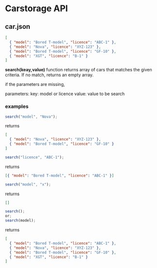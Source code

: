 # Carstorage API

## car.json

```json
[
  { "model": "Bored T-model", "licence": "ABC-1" },
  { "model": "Nova", "licence": "XYZ-123" },
  { "model": "Bored T-model", "licence": "GF-10" },
  { "model": "XGT", "licence": "B-1" }
]
```

**search(keay,value)**
function returns array of cars that matches the given criteria. If no match, returns an empty array.

if the parameters are missing,

parameters:
key: model or licence
value: value to be search

### examples

```js
search("model", "Nova");
```

returns

```json
[
  { "model": "Nova", "licence": "XYZ-123" },
  { "model": "Bored T-model", "licence": "GF-10" }
]
```

```js
search("licence", "ABC-1");
```

returns

```json
[{ "model": "Bored T-model", "licence": "ABC-1" }]
```

```js
search("model", "x");
```

returns

```json
[]
```

```js
search();
or;
search(model);
```

returns

```json
[
  { "model": "Bored T-model", "licence": "ABC-1" },
  { "model": "Nova", "licence": "XYZ-123" },
  { "model": "Bored T-model", "licence": "GF-10" },
  { "model": "XGT", "licence": "B-1" }
]
```
